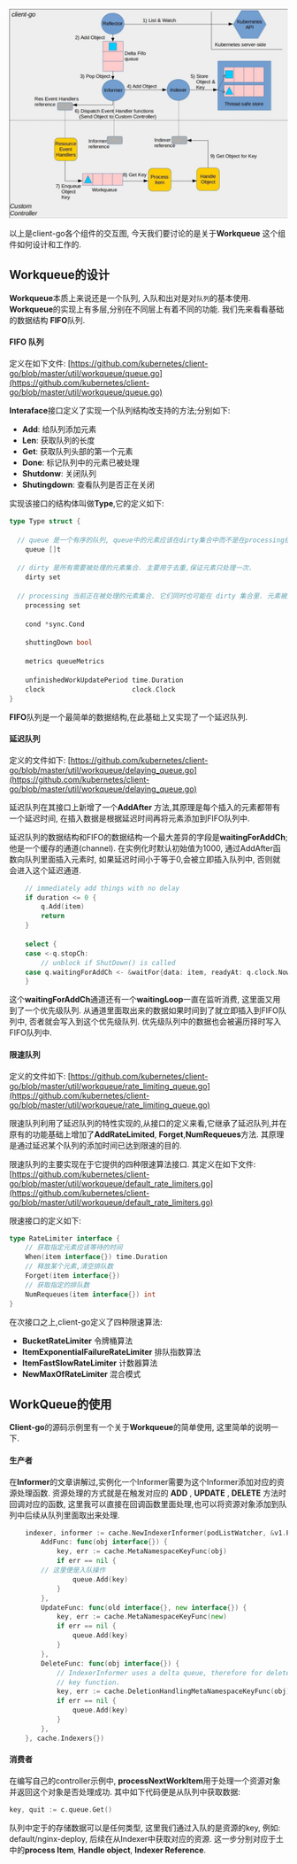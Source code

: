 ![cient-go 框架图](../../static/images/k8s/client-go-controller-interaction.jpeg)

以上是client-go各个组件的交互图, 今天我们要讨论的是关于**Workqueue** 这个组件如何设计和工作的.

## Workqueue的设计

**Workqueue**本质上来说还是一个队列, 入队和出对是对`队列`的基本使用. **Workqueue**的实现上有多层,分别在不同层上有着不同的功能. 我们先来看看基础的数据结构 **FIFO**队列.

#### FIFO 队列

定义在如下文件: [https://github.com/kubernetes/client-go/blob/master/util/workqueue/queue.go](https://github.com/kubernetes/client-go/blob/master/util/workqueue/queue.go)

**Interaface**接口定义了实现一个队列结构改支持的方法;分别如下:

- **Add**:   给队列添加元素
- **Len**:   获取队列的长度
- **Get**:    获取队列头部的第一个元素
- **Done**:  标记队列中的元素已被处理
- **Shutdonw**: 关闭队列
- **Shutingdown**:  查看队列是否正在关闭

实现该接口的结构体叫做**Type**,它的定义如下:

```go
type Type struct {
  
  // queue 是一个有序的队列, queue中的元素应该在dirty集合中而不是在processing结合.
	queue []t

  // dirty 是所有需要被处理的元素集合. 主要用于去重,保证元素只处理一次.
	dirty set

  // processing 当前正在被处理的元素集合. 它们同时也可能在 dirty 集合里. 元素被处理完成后会从集合中删除, 如果元素还在 dirty 集合中将会重新添加到 queue 队列里。
	processing set

	cond *sync.Cond

	shuttingDown bool

	metrics queueMetrics

	unfinishedWorkUpdatePeriod time.Duration
	clock                      clock.Clock
}
```

**FIFO**队列是一个最简单的数据结构,在此基础上又实现了一个延迟队列.

#### 延迟队列

定义的文件如下: [https://github.com/kubernetes/client-go/blob/master/util/workqueue/delaying_queue.go](https://github.com/kubernetes/client-go/blob/master/util/workqueue/delaying_queue.go)

延迟队列在其接口上新增了一个**AddAfter** 方法,其原理是每个插入的元素都带有一个延迟时间, 在插入数据是根据延迟时间再将元素添加到FIFO队列中.

延迟队列的数据结构和FIFO的数据结构一个最大差异的字段是**waitingForAddCh**;他是一个缓存的通道(channel). 在实例化时默认初始值为1000, 通过AddAfter函数向队列里面插入元素时, 如果延迟时间小于等于0,会被立即插入队列中,  否则就会进入这个延迟通道. 

```go
	// immediately add things with no delay
	if duration <= 0 {
		q.Add(item)
		return
	}

	select {
	case <-q.stopCh:
		// unblock if ShutDown() is called
	case q.waitingForAddCh <- &waitFor{data: item, readyAt: q.clock.Now().Add(duration)}:
	}
```

这个**waitingForAddCh**通道还有一个**waitingLoop**一直在监听消费, 这里面又用到了一个优先级队列.  从通道里面取出来的数据如果时间到了就立即插入到FIFO队列中, 否者就会写入到这个优先级队列. 优先级队列中的数据也会被遍历择时写入FIFO队列中.

#### 限速队列

定义的文件如下: [https://github.com/kubernetes/client-go/blob/master/util/workqueue/rate_limiting_queue.go](https://github.com/kubernetes/client-go/blob/master/util/workqueue/rate_limiting_queue.go)

限速队列利用了延迟队列的特性实现的,从接口的定义来看,它继承了延迟队列,并在原有的功能基础上增加了**AddRateLimited**, **Forget**,**NumRequeues**方法. 其原理是通过延迟某个队列的添加时间已达到限速的目的.

限速队列的主要实现在于它提供的四种限速算法接口. 其定义在如下文件:  [https://github.com/kubernetes/client-go/blob/master/util/workqueue/default_rate_limiters.go](https://github.com/kubernetes/client-go/blob/master/util/workqueue/default_rate_limiters.go)

限速接口的定义如下:

```go
type RateLimiter interface {
	// 获取指定元素应该等待的时间
	When(item interface{}) time.Duration
	// 释放某个元素,清空排队数
	Forget(item interface{})
	// 获取指定的排队数
	NumRequeues(item interface{}) int
}

```

在次接口之上,client-go定义了四种限速算法:

-  **BucketRateLimiter** 令牌桶算法
- **ItemExponentialFailureRateLimiter** 排队指数算法
- **ItemFastSlowRateLimiter** 计数器算法
- **NewMaxOfRateLimiter** 混合模式

## WorkQueue的使用

**Client-go**的源码示例里有一个关于**Workqueue**的简单使用, 这里简单的说明一下.

#### 生产者

在**Informer**的文章讲解过,实例化一个Informer需要为这个Informer添加对应的资源处理函数.  资源处理的方式就是在触发对应的 **ADD** , **UPDATE** , **DELETE** 方法时回调对应的函数, 这里我可以直接在回调函数里面处理,也可以将资源对象添加到队列中后续从队列里面取出来处理.

```go
	indexer, informer := cache.NewIndexerInformer(podListWatcher, &v1.Pod{}, 0, cache.ResourceEventHandlerFuncs{
		AddFunc: func(obj interface{}) {
			key, err := cache.MetaNamespaceKeyFunc(obj)
			if err == nil {
        // 这里便是入队操作
				queue.Add(key)
			}
		},
		UpdateFunc: func(old interface{}, new interface{}) {
			key, err := cache.MetaNamespaceKeyFunc(new)
			if err == nil {
				queue.Add(key)
			}
		},
		DeleteFunc: func(obj interface{}) {
			// IndexerInformer uses a delta queue, therefore for deletes we have to use this
			// key function.
			key, err := cache.DeletionHandlingMetaNamespaceKeyFunc(obj)
			if err == nil {
				queue.Add(key)
			}
		},
	}, cache.Indexers{})
```

#### 消费者

在编写自己的controller示例中, **processNextWorkItem**用于处理一个资源对象并返回这个对象是否处理成功.  其中如下代码便是从队列中获取数据:

```go
key, quit := c.queue.Get()
```

队列中定于的存储数据可以是任何类型, 这里我们通过入队的是资源的key, 例如: default/nginx-deploy, 后续在从Indexer中获取对应的资源.   这一步分别对应于土中的**process Item**, **Handle object**, **Indexer Reference**.


